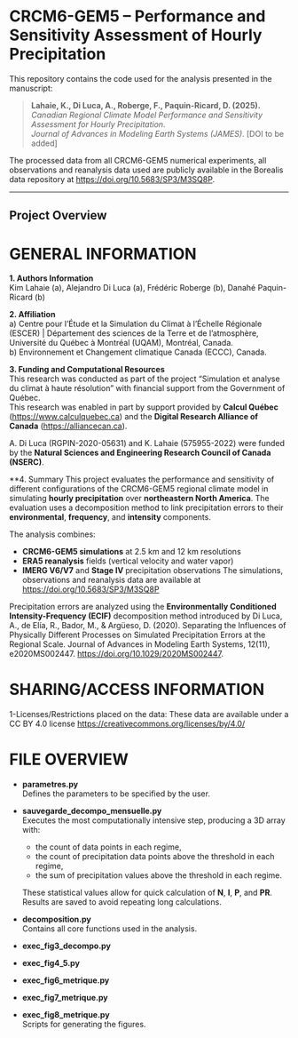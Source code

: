 # CRCM6-GEM5 – Performance and Sensitivity Assessment of Hourly Precipitation

This repository contains the code used for the analysis presented in the manuscript:

> **Lahaie, K., Di Luca, A., Roberge, F., Paquin-Ricard, D. (2025).**  
> *Canadian Regional Climate Model Performance and Sensitivity Assessment for Hourly Precipitation*.  
> *Journal of Advances in Modeling Earth Systems (JAMES)*. [DOI to be added]

The processed data from all CRCM6-GEM5 numerical experiments, all observations and reanalysis data used are publicly available in the Borealis data repository at https://doi.org/10.5683/SP3/M3SQ8P.

---

## Project Overview
# GENERAL INFORMATION

**1. Authors Information**  
Kim Lahaie (a), Alejandro Di Luca (a), Frédéric Roberge (b), Danahé Paquin-Ricard (b)

**2. Affiliation**  
a) Centre pour l’Étude et la Simulation du Climat à l’Échelle Régionale (ESCER) | Département des sciences de la Terre et de l’atmosphère, Université du Québec à Montréal (UQAM), Montréal, Canada.  
b) Environnement et Changement climatique Canada (ECCC), Canada.

**3. Funding and Computational Resources**  
This research was conducted as part of the project “Simulation et analyse du climat à haute résolution” with financial support from the Government of Québec.  
This research was enabled in part by support provided by **Calcul Québec** (https://www.calculquebec.ca) and the **Digital Research Alliance of Canada** (https://alliancecan.ca).

A. Di Luca (RGPIN-2020-05631) and K. Lahaie (575955-2022) were funded by the **Natural Sciences and Engineering Research Council of Canada (NSERC)**.

**4. Summary
This project evaluates the performance and sensitivity of different configurations of the CRCM6-GEM5 regional climate model in simulating **hourly precipitation** over **northeastern North America**. The evaluation uses a decomposition method to link precipitation errors to their **environmental**, **frequency**, and **intensity** components.

The analysis combines:
- **CRCM6-GEM5 simulations** at 2.5 km and 12 km resolutions
- **ERA5 reanalysis** fields (vertical velocity and water vapor)
- **IMERG V6/V7** and **Stage IV** precipitation observations
The simulations, observations and reanalysis data are available at https://doi.org/10.5683/SP3/M3SQ8P

Precipitation errors are analyzed using the **Environmentally Conditioned Intensity-Frequency (ECIF)** decomposition method introduced by Di Luca, A., de Elía, R., Bador, M., & Argüeso, D. (2020). Separating the Influences of Physically Different Processes on Simulated Precipitation Errors at the Regional Scale. Journal of Advances in Modeling Earth Systems, 12(11), e2020MS002447. https://doi.org/10.1029/2020MS002447.

# SHARING/ACCESS INFORMATION

1-Licenses/Restrictions placed on the data: These data are available under a CC BY 4.0 license https://creativecommons.org/licenses/by/4.0/

# FILE OVERVIEW

- **parametres.py**  
  Defines the parameters to be specified by the user.

- **sauvegarde\_decompo\_mensuelle.py**  
  Executes the most computationally intensive step, producing a 3D array with:  
  - the count of data points in each regime,  
  - the count of precipitation data points above the threshold in each regime,  
  - the sum of precipitation values above the threshold in each regime.  

  These statistical values allow for quick calculation of **N**, **I**, **P**, and **PR**.  
  Results are saved to avoid repeating long calculations.

- **decomposition.py**  
  Contains all core functions used in the analysis.

- **exec\_fig3\_decompo.py** 
- **exec\_fig4\_5.py** 
- **exec\_fig6\_metrique.py**
- **exec\_fig7\_metrique.py**
- **exec\_fig8\_metrique.py**  
  Scripts for generating the figures.
